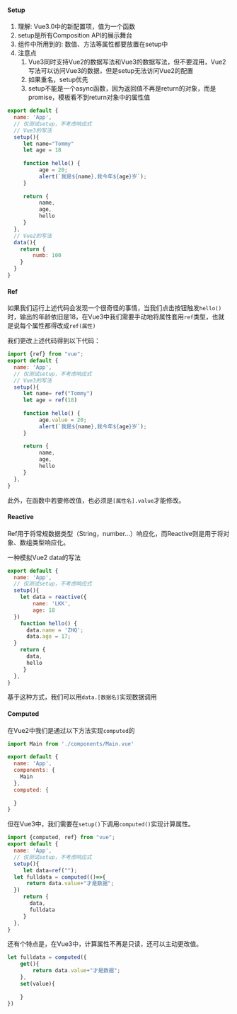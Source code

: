 #### Setup
1. 理解: Vue3.0中的新配置项，值为一个函数
2. setup是所有Composition API的展示舞台
3. 组件中所用到的: 数值、方法等属性都要放置在setup中
4. 注意点
	1. Vue3同时支持Vue2的数据写法和Vue3的数据写法，但不要混用，Vue2写法可以访问Vue3的数据，但是setup无法访问Vue2的配置
	2. 如果重名，setup优先
	3. setup不能是一个async函数，因为返回值不再是return的对象，而是promise，模板看不到return对象中的属性值


```js
export default {  
  name: 'App',  
  // 仅测试setup，不考虑响应式  
  // Vue3的写法
  setup(){  
     let name="Tommy"  
     let age = 18  
  
	 function hello() {  
		  age = 20;
	      alert(`我是${name},我今年${age}岁`);
	 }  
  
     return {  
	      name,  
		  age,  
		  hello  
	 }  
  },
  // Vue2的写法
  data(){
	return {
		numb: 100
	}
  }
}
```

#### Ref
如果我们运行上述代码会发现一个很奇怪的事情，当我们点击按钮触发`hello()`时，输出的年龄依旧是18，在Vue3中我们需要手动地将属性套用`ref`类型，也就是说每个属性都得改成`ref(属性)`

我们更改上述代码得到以下代码：
```js
import {ref} from "vue";
export default {  
  name: 'App',  
  // 仅测试setup，不考虑响应式  
  // Vue3的写法
  setup(){  
     let name= ref("Tommy")  
     let age = ref(18)  
  
	 function hello() {  
		  age.value = 20;
	      alert(`我是${name},我今年${age}岁`);
	 }  
  
     return {  
	      name,  
		  age,  
		  hello  
	 }  
  },
}
```

此外，在函数中若要修改值，也必须是`[属性名].value`才能修改。

#### Reactive
Ref用于将常规数据类型（String，number...）响应化，而Reactive则是用于将对象、数组类型响应化。

一种模拟Vue2 data的写法
```js
export default {  
  name: 'App',  
  // 仅测试setup，不考虑响应式  
  setup(){  
    let data = reactive({  
        name: 'LKK',  
		age: 18  
  })  
    function hello() {  
      data.name = 'ZHQ';  
	  data.age = 17;  
  }  
    return {  
      data,  
	  hello  
	 }  
  },  
}
```

基于这种方式，我们可以用`data.[数据名]`实现数据调用

#### Computed
在Vue2中我们是通过以下方法实现`computed`的
```js
import Main from './components/Main.vue'  
  
export default {  
  name: 'App',  
  components: {  
    Main  
  },  
  computed: {  
      
  }  
}
```

但在Vue3中，我们需要在`setup()`下调用`computed()`实现计算属性。
```js
import {computed, ref} from "vue";  
export default {  
  name: 'App',  
  // 仅测试setup，不考虑响应式  
  setup(){  
     let data=ref("");  
  let fulldata = computed(()=>{  
      return data.value+"才是数据";  
  })  
     return {  
       data,  
	   fulldata  
     }  
  },  
}
```

还有个特点是，在Vue3中，计算属性不再是只读，还可以主动更改值。

```js
let fulldata = computed({
	get(){
		return data.value+"才是数据";
	},
	set(value){
		
	}
})
```